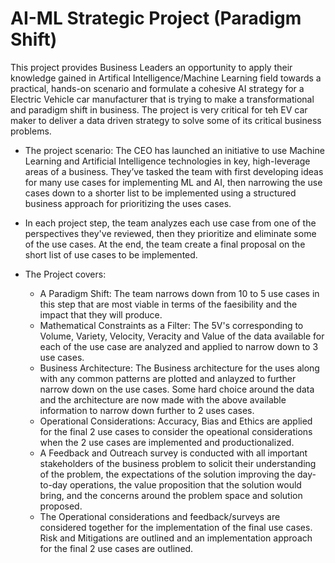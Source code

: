 <h1> AI-ML Strategic Project (Paradigm Shift) </h1>
This project provides Business Leaders an opportunity to apply their knowledge gained in Artifical Intelligence/Machine Learning field towards a practical, hands-on scenario and  formulate a cohesive AI strategy for a Electric Vehicle car manufacturer that is trying to make a transformational and paradigm shift in business. The project is very critical for teh EV car maker to deliver a data driven strategy to solve some of its critical business problems.

* The project scenario: The CEO has launched an initiative to use Machine Learning and Artificial Intelligence technologies in key, high-leverage areas of a business. They’ve tasked the team with first developing ideas for many use cases for implementing ML and AI, then narrowing the use cases down to a shorter list to be implemented using a structured business approach for prioritizing the uses cases.

* In each project step, the team  analyzes each use case from one of the perspectives they've reviewed, then they prioritize and eliminate some of the use cases. At the end, the team create a final proposal on the short list of use cases to be implemented.

* The Project covers:
  * A Paradigm Shift: The team narrows down from 10 to 5 use cases in this step that are most viable in terms of the faesibility and the impact that they will produce. 
  * Mathematical Constraints as a Filter: The 5V's corresponding to Volume, Variety, Velocity, Veracity and Value of the data available for each of the use case are analyzed and applied to narrow down to 3 use cases.
  * Business Architecture: The Business architecture for the uses along with any common patterns are plotted and anlayzed to further narrow down on the use cases. Some hard choice around the data and the architecture are now made with the above available information to narrow down further to 2 uses cases.
  * Operational Considerations: Accuracy, Bias and Ethics are applied for the final 2 use cases to consider the opeational considerations when the 2 use cases are implemented and productionalized. 
  * A Feedback and Outreach survey is conducted with all important stakeholders of the business problem to solicit their understanding of the problem, the expectations of the solution improving the day-to-day operations, the value proposition that the solution would bring, and the concerns around the problem space and solution proposed. 
  * The Operational considerations and feedback/surveys are considered together for the implementation of the final use cases. Risk and Mitigations are outlined and an implementation approach for the final 2 use cases are outlined.    
